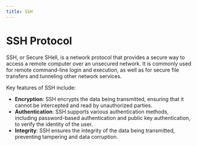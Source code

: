 ```yaml
---
title: SSH
---
```


# SSH Protocol

SSH, or Secure SHell, is a network protocol that provides a secure way to access a remote computer over an unsecured network. It is commonly used for remote command-line login and execution, as well as for secure file transfers and tunneling other network services.

Key features of SSH include:
* **Encryption**: SSH encrypts the data being transmitted, ensuring that it cannot be intercepted and read by unauthorized parties.
* **Authentication**: SSH supports various authentication methods, including password-based authentication and public key authentication, to verify the identity of the user.
* **Integrity**: SSH ensures the integrity of the data being transmitted, preventing tampering and data corruption.